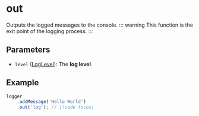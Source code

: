# out
Outputs the logged messages to the console.
::: warning
This function is the exit point of the logging process.
:::

## Parameters
- `level` ([LogLevel](/libraries/logica/types/LogLevel)): The **log level**.

## Example
```typescript
logger
    .addMessage('Hello World')
    .out('log'); // [!code focus]
```